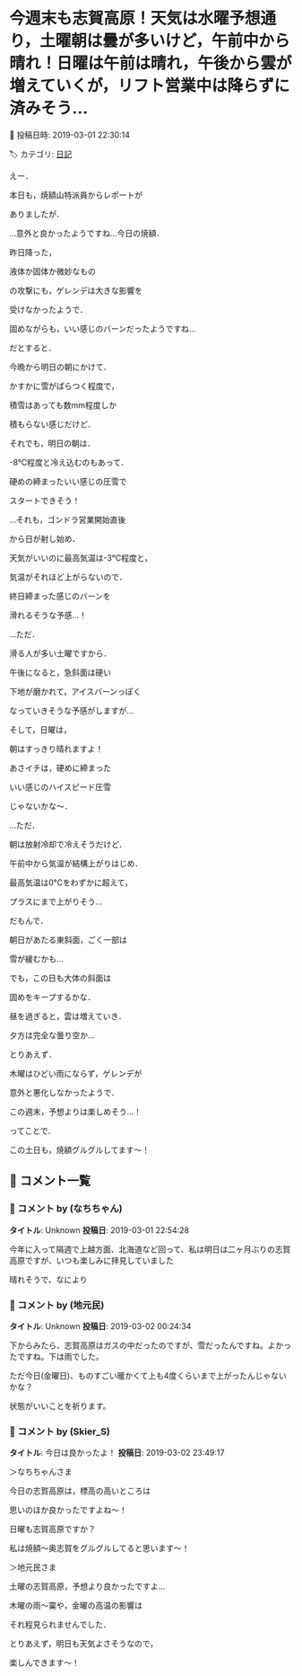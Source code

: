 # 今週末も志賀高原！天気は水曜予想通り，土曜朝は曇が多いけど，午前中から晴れ！日曜は午前は晴れ，午後から雲が増えていくが，リフト営業中は降らずに済みそう…

📅 投稿日時: 2019-03-01 22:30:14

🏷️ カテゴリ: [日記](cc4b5682fb7b8b144980957a978653fb0.md)

えー．


本日も，焼額山特派員からレポートが


ありましたが．


…意外と良かったようですね…今日の焼額．





昨日降った，


液体か固体か微妙なもの


の攻撃にも，ゲレンデは大きな影響を


受けなかったようで．


固めながらも，いい感じのバーンだったようですね…





だとすると．


今晩から明日の朝にかけて．


かすかに雪がぱらつく程度で，


積雪はあっても数mm程度しか


積もらない感じだけど．





それでも，明日の朝は．


-8℃程度と冷え込むのもあって．


硬めの締まったいい感じの圧雪で


スタートできそう！


…それも，ゴンドラ営業開始直後


から日が射し始め．


天気がいいのに最高気温は-3℃程度と，


気温がそれほど上がらないので．


終日締まった感じのバーンを


滑れるそうな予感…！





…ただ．


滑る人が多い土曜ですから．


午後になると，急斜面は硬い


下地が磨かれて，アイスバーンっぽく


なっていきそうな予感がしますが…





そして，日曜は，


朝はすっきり晴れますよ！


あさイチは，硬めに締まった


いい感じのハイスピード圧雪


じゃないかな～．


…ただ．


朝は放射冷却で冷えそうだけど．


午前中から気温が結構上がりはじめ．


最高気温は0℃をわずかに超えて，


プラスにまで上がりそう…


だもんで．


朝日があたる東斜面，ごく一部は


雪が緩むかも…


でも，この日も大体の斜面は


固めをキープするかな．


昼を過ぎると，雲は増えていき．


夕方は完全な曇り空か…





とりあえず．


木曜はひどい雨にならず，ゲレンデが


意外と悪化しなかったようで．


この週末，予想よりは楽しめそう…！





ってことで．


この土日も，焼額グルグルしてます～！

## 💬 コメント一覧

### 💬 コメント by (なちちゃん)
**タイトル**: Unknown
**投稿日**: 2019-03-01 22:54:28

今年に入って隔週で上越方面、北海道など回って、私は明日は二ヶ月ぶりの志賀高原ですが、いつも楽しみに拝見していました

晴れそうで、なにより

### 💬 コメント by (地元民)
**タイトル**: Unknown
**投稿日**: 2019-03-02 00:24:34

下からみたら、志賀高原はガスの中だったのですが、雪だったんですね。よかったですね。下は雨でした。



ただ今日(金曜日)、ものすごい暖かくて上も4度くらいまで上がったんじゃないかな？



状態がいいことを祈ります。

### 💬 コメント by (Skier_S)
**タイトル**: 今日は良かったよ！
**投稿日**: 2019-03-02 23:49:17

＞なちちゃんさま

今日の志賀高原は，標高の高いところは

思いのほか良かったですよね～！

日曜も志賀高原ですか？

私は焼額～奥志賀をグルグルしてると思います～！



＞地元民さま

土曜の志賀高原，予想より良かったですよ…

木曜の雨～霙や，金曜の高温の影響は

それ程見られませんでした．

とりあえず，明日も天気よさそうなので，

楽しんできます～！

